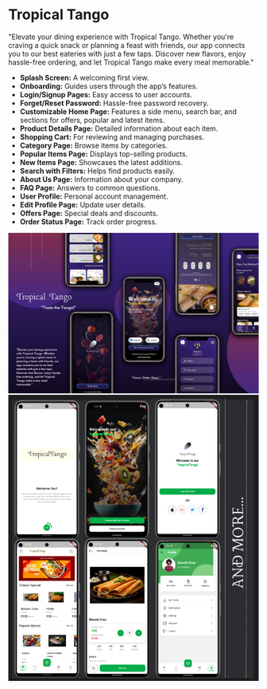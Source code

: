 # Tropical Tango

"Elevate your dining experience with Tropical Tango. Whether you're craving a quick snack or planning a feast with friends, our app connects you to our best  eateries with just a few taps. Discover new flavors, enjoy hassle-free ordering, and let Tropical Tango make every meal memorable."

- **Splash Screen:** A welcoming first view.
- **Onboarding:** Guides users through the app’s features.
- **Login/Signup Pages:** Easy access to user accounts.
- **Forget/Reset Password:** Hassle-free password recovery.
- **Customizable Home Page:** Features a side menu, search bar, and sections for offers, popular and latest items.
- **Product Details Page:** Detailed information about each item.
- **Shopping Cart:** For reviewing and managing purchases.
- **Category Page:** Browse items by categories.
- **Popular Items Page:** Displays top-selling products.
- **New Items Page:** Showcases the latest additions.
- **Search with Filters:** Helps find products easily.
- **About Us Page:** Information about your company.
- **FAQ Page:** Answers to common questions.
- **User Profile:** Personal account management.
- **Edit Profile Page:** Update user details.
- **Offers Page:** Special deals and discounts.
- **Order Status Page:** Track order progress.

![App UI](ui/figma.jpg)
![App UI](ui/app_ui.png)
